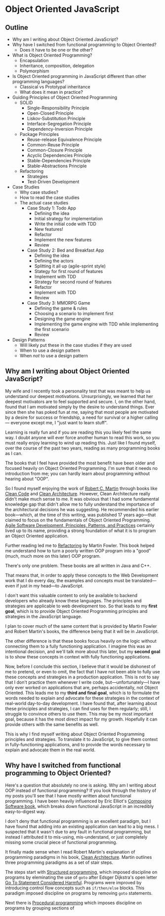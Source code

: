# Object Oriented JavaScript

## Outline

* Why am I writing about Object Oriented JavaScript?
* Why have I switched from functional programming to Object Oriented?
  * Does it have to be one or the other?
* What is Object Oriented Programming?
  * Encapsulation
  * Inheritance, composition, delegation
  * Polymorphism
* Is Object Oriented programming in JavaScript different than other programming languages?
  * Classical vs Prototypal inheritance
  * What does it mean in practice?
* Guiding Principles of Object Oriented Programming
  * SOLID
    * Single-Responsibility Principle
    * Open-Closed Principle
    * Liskov-Substitution Principle
    * Interface-Segregation Principle
    * Dependency-Inversion Principle
  * Package Principles
    * Reuse-release Equivalence Principle
    * Common-Reuse Principle
    * Common-Closure Principle
    * Acyclic Dependencies Principle
    * Stable-Dependencies Principle
    * Stable-Abstractions Principle
  * Refactoring
    * Strategies
    * Test-Driven Development
* Case Studies
  * Why case studies?
  * How to read the case studies
  * The actual case studies
    * Case Study 1: Todo App
      * Defining the idea
      * Initial strategy for implementation
      * Write the initial code with TDD
      * New features!
      * Refactor
      * Implement the new features
      * Review
    * Case Study 2: Bed and Breakfast App
      * Defining the idea
      * Defining the actors
      * Splitting it all up (agile-sprint style)
      * Stategy for first round of features
      * Implement with TDD
      * Strategy for second round of features
      * Refactor
      * Implement with TDD
      * Review
    * Case Study 3: MMORPG Game
      * Defining the game & rules
      * Choosing a scenario to implement first
      * Designing the game engine
      * Implementing the game engine with TDD while implementing the first scenario
      * Review
* Design Patterns
  * Will likely put these in the case studies if they are used
  * When to use a design pattern
  * When _not_ to use a design pattern

## Why am I writing about Object Oriented JavaScript?

My wife and I recently took a personality test that was meant to help us understand our deepest motivations. Unsurprisingly, we learned that her deepest motivators are to feel supported and secure. I, on the other hand, found that I am motivated simply by the desire to understand things. Ever since then she has poked fun at me, saying that most people are motivated by a desire for success or friendship, a need for survival or a higher calling — everyone except me, I "just want to learn stuff".

Learning is really fun and if you are reading this you likely feel the same way. I doubt anyone will ever force another human to read this work, so you must really enjoy learning to wind up reading this. Just like I found myself, over the course of the past two years, reading as many programming books as I can. 

The books that I feel have provided the most benefit have been older and focused heavily on Object Oriented Programming. I'm sure that it needs no introduction from me; you can hardly learn about programming without hearing about "OOP".

So I found myself enjoying the work of [Robert C. Martin](https://en.wikipedia.org/wiki/Robert_C._Martin) through books like [Clean  Code](https://amzn.to/31GmPO3) and [Clean Architecture](https://amzn.to/2Nur1g3). However, Clean Architecture really didn't make much sense to me. It was obvious that I had some fundamental knowledge gap that didn't allow me to fully understand the importance of the architectural decisions he was suggesting. He recommended his earlier book—which, at the time of this writing, was published 17 years ago—that claimed to focus on the fundamentals of Object Oriented Programming. [Agile Software Development, Principles, Patterns, and Practices](https://amzn.to/31H3Lz6) certainly lived up to its name, providing a strong foundation of what it is to program an Object Oriented application. 

Further reading led me to [Refactoring](https://amzn.to/2AJ0VO8) by Martin Fowler. This book helped me understand how to turn a poorly written OOP program into a "good" (much, much more on this later) OOP program. 

There's only one problem. These books are all written in Java and C++.

That means that, in order to apply these concepts to the Web Development work that I do every day, the examples and concepts must be translated—even if just in my head—to JavaScript. 

I don't want this valuable content to only be available to backend developers who already know these languages. The principles and strategies are applicable to web development too. So that leads to my __first goal__, which is to provide Object Oriented Programming principles and strategies in the JavaScript language. 

I plan to cover much of the same content that is provided by Martin Fowler and Robert Martin's books, the difference being that it will be in JavaScript. 

The other difference is that these books focus heavily on the logic without connecting them to a fully functioning application. I imagine this was an intentional decision, and we'll talk more about this later, but my __second goal__ is to show these concepts in context with fully functioning applications.

Now, before I conclude this section, I believe that it would be dishonest of me to pretend, or even to omit, the fact that I have not been able to fully use these concepts and strategies in a production application. This is not to say that I don't practice them whenever I write code, but—unfortunately—I have only ever worked on applications that are, perhaps accidentally, not Object Oriented. This leads me to my __third and final goal__, which is to formulate the words needed to explain and advocate for these strategies in the context of real-world day-to-day development. I have found that, after learning about these principles and strategies, I can find uses for them regularly; still, I struggle to convince others to use them. This may be my most important goal, because it has the most direct impact for my growth. Hopefully it can provide others with the same benefits as well.

This is why I find myself writing about Object Oriented Programming principles and strategies. To translate it to JavaScript, to give them context in fully-functioning applications, and to provide the words necessary to explain and advocate them in the real world.

## Why have I switched from functional programming to Object Oriented? 

Here's a question that absolutely no one is asking. Why am I writing about OOP instead of functional programming? If you look through the history of my posts you'll see that I have mostly written about functional programming. I have been heavily influenced by Eric Elliot's [Composing Software book](https://medium.com/javascript-scene/composing-software-the-book-f31c77fc3ddc), which breaks down functional JavaScript in an incredibly easy-to-digest way.

I don't deny that functional programming is an excellent paradigm, but I have found that adding into an existing application can lead to a big mess. I suspected that it wasn't due to any fault in functional programming, but instead I attributed it to mis-using, mis-understand, or just completely missing some crucial piece of functional programming.

It finally made sense when I read Robert Martin's explanation of programming paradigms in his book, [Clean Architecture](https://amzn.to/2Nur1g3). Martin outlines three programming paradigms as a set of stair steps.

The steps start with [Structured programming](https://en.wikipedia.org/wiki/Structured_programming), which imposed discipline on programs by eleminating the use of `goto` after Edsger Dijkstra's open letter [Go To Statement Considered Harmful](https://homepages.cwi.nl/~storm/teaching/reader/Dijkstra68.pdf). Programs were improved by introducing control flow concepts such as `if/then/else` blocks. This paradigm imposed discipline on programs by removing `goto` statements.

Next there is [Procedural programming](https://en.wikipedia.org/wiki/Procedural_programming) which imposes discipline on programs by grouping sections of 
